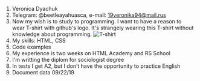 1. Veronica Dyachuk
2. Telegram: @beetleayahuasca, e-mail: 19veronika94@mail.rus
3. Now my wish is to study to programming. I want to have a reason to wear T-shirt with github's logo. It's strangely  wearing this T-shirt without knowledge about programming. ![T-shirt](https://rsz.tzy.li/480/540/tzy/previews/images/001/407/858/343/normal/eko7ubt.jpg)
4. My skills: HTML, CSS
5. Code examples
6. My experience is two weeks on HTML Academy and RS School
7. I'm writting the diplom for sociologist degree
8. In tests I get A2, but I don’t have the opportunity to practice English
9. Document data 09/22/19